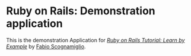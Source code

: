 # Ruby on Rails: Demonstration application
This is the demonstration Application for [*Ruby on Rails Tutorial: Learn by Example*](http://railstutorial.org) by [Fabio Scognamiglio](http://www.fabioscognamiglio.it).